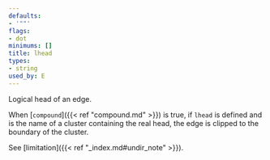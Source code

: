 ```yaml
---
defaults:
- '""'
flags:
- dot
minimums: []
title: lhead
types:
- string
used_by: E
---
```

Logical head of an edge.

When [`compound`]({{< ref "compound.md" >}}) is true, if `lhead` is defined and is the name
of a cluster containing the real head, the edge is clipped to the boundary of
the cluster.

See [limitation]({{< ref "_index.md#undir_note" >}}).
